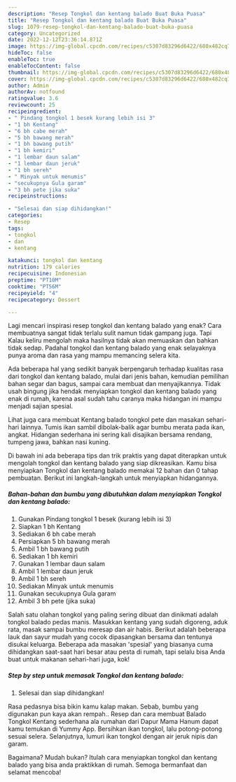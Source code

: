 ```yaml
---
description: "Resep Tongkol dan kentang balado Buat Buka Puasa"
title: "Resep Tongkol dan kentang balado Buat Buka Puasa"
slug: 1079-resep-tongkol-dan-kentang-balado-buat-buka-puasa
category: Uncategorized
date: 2022-12-12T23:36:14.871Z
image: https://img-global.cpcdn.com/recipes/c5307d83296d6422/680x482cq70/tongkol-dan-kentang-balado-foto-resep-utama.jpg
hideToc: false
enableToc: true
enableTocContent: false
thumbnail: https://img-global.cpcdn.com/recipes/c5307d83296d6422/680x482cq70/tongkol-dan-kentang-balado-foto-resep-utama.jpg
cover: https://img-global.cpcdn.com/recipes/c5307d83296d6422/680x482cq70/tongkol-dan-kentang-balado-foto-resep-utama.jpg
author: Admin
authorAv: notfound
ratingvalue: 3.6
reviewcount: 25
recipeingredient:
- " Pindang tongkol 1 besek kurang lebih isi 3"
- "1 bh Kentang"
- "6 bh cabe merah"
- "5 bh bawang merah"
- "1 bh bawang putih"
- "1 bh kemiri"
- "1 lembar daun salam"
- "1 lembar daun jeruk"
- "1 bh sereh"
- " Minyak untuk menumis"
- "secukupnya Gula garam"
- "3 bh pete jika suka"
recipeinstructions:

- "Selesai dan siap dihidangkan!"
categories:
- Resep
tags:
- tongkol
- dan
- kentang

katakunci: tongkol dan kentang 
nutrition: 179 calories
recipecuisine: Indonesian
preptime: "PT10M"
cooktime: "PT56M"
recipeyield: "4"
recipecategory: Dessert

---
```



Lagi mencari inspirasi resep tongkol dan kentang balado yang enak? Cara membuatnya sangat tidak terlalu sulit namun tidak gampang juga. Tapi Kalau keliru mengolah maka hasilnya tidak akan memuaskan dan bahkan tidak sedap. Padahal tongkol dan kentang balado yang enak selayaknya punya aroma dan rasa yang mampu memancing selera kita.


Ada beberapa hal yang sedikit banyak berpengaruh terhadap kualitas rasa dari tongkol dan kentang balado, mulai dari jenis bahan, kemudian pemilihan bahan segar dan bagus, sampai cara membuat dan menyajikannya. Tidak usah bingung jika hendak menyiapkan tongkol dan kentang balado yang enak di rumah, karena asal sudah tahu caranya maka hidangan ini mampu menjadi sajian spesial.

Lihat juga cara membuat Kentang balado tongkol pete dan masakan sehari-hari lainnya. Tumis ikan sambil dibolak-balik agar bumbu merata pada ikan, angkat. Hidangan sederhana ini sering kali disajikan bersama rendang, tumpeng jawa, bahkan nasi kuning.


Di bawah ini ada beberapa tips dan trik praktis yang dapat diterapkan untuk mengolah tongkol dan kentang balado yang siap dikreasikan. Kamu bisa menyiapkan Tongkol dan kentang balado memakai 12 bahan dan 0 tahap pembuatan. Berikut ini langkah-langkah untuk menyiapkan hidangannya.

<!--inarticleads1-->

##### Bahan-bahan dan bumbu yang dibutuhkan dalam menyiapkan Tongkol dan kentang balado:

1. Gunakan  Pindang tongkol 1 besek (kurang lebih isi 3)
1. Siapkan 1 bh Kentang
1. Sediakan 6 bh cabe merah
1. Persiapkan 5 bh bawang merah
1. Ambil 1 bh bawang putih
1. Sediakan 1 bh kemiri
1. Gunakan 1 lembar daun salam
1. Ambil 1 lembar daun jeruk
1. Ambil 1 bh sereh
1. Sediakan  Minyak untuk menumis
1. Gunakan secukupnya Gula garam
1. Ambil 3 bh pete (jika suka)


Salah satu olahan tongkol yang paling sering dibuat dan dinikmati adalah tongkol balado pedas manis. Masukkan kentang yang sudah digoreng, aduk rata, masak sampai bumbu meresap dan air habis. Berikut adalah beberapa lauk dan sayur mudah yang cocok dipasangkan bersama dan tentunya disukai keluarga. Beberapa ada masakan &#39;spesial&#39; yang biasanya cuma dihidangkan saat-saat hari besar atau pesta di rumah, tapi selalu bisa Anda buat untuk makanan sehari-hari juga, kok! 

<!--inarticleads2-->

##### Step by step untuk memasak Tongkol dan kentang balado:


1. Selesai dan siap dihidangkan!

Rasa pedasnya bisa bikin kamu kalap makan. Sebab, bumbu yang digunakan pun kaya akan rempah.. Resep dan cara membuat Balado Tongkol Kentang sederhana ala rumahan dari Dapur Mama Hanum dapat kamu temukan di Yummy App. Bersihkan ikan tongkol, lalu potong-potong sesuai selera. Selanjutnya, lumuri ikan tongkol dengan air jeruk nipis dan garam. 

Bagaimana? Mudah bukan? Itulah cara menyiapkan tongkol dan kentang balado yang bisa anda praktikkan di rumah. Semoga bermanfaat dan selamat mencoba!
